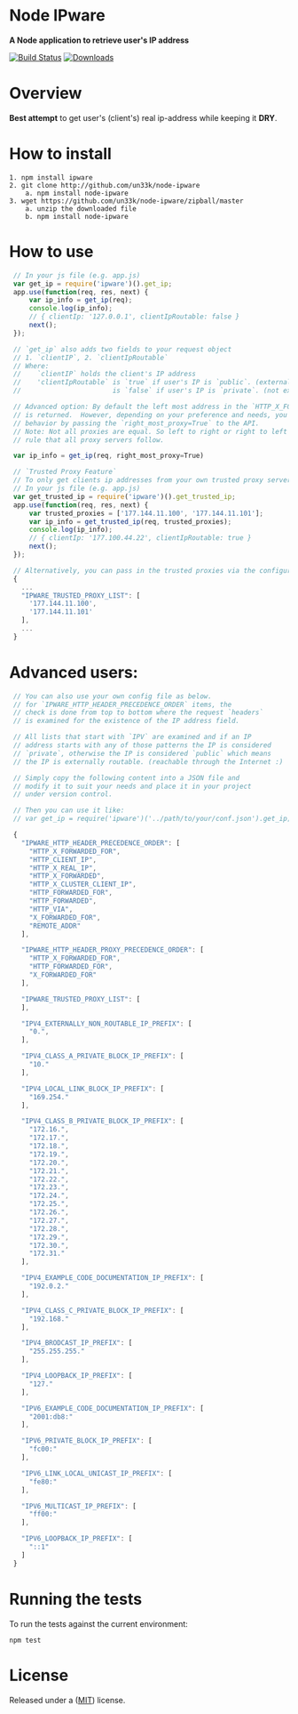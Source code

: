 Node IPware
====================

**A Node application to retrieve user's IP address**

[![Build Status](https://secure.travis-ci.org/un33k/node-ipware.png?branch=master)](http://travis-ci.org/un33k/node-ipware)
[![Downloads](http://img.shields.io/npm/dm/ipware.svg)](https://npmjs.org/package/ipware)


Overview
====================

**Best attempt** to get user's (client's) real ip-address while keeping it **DRY**.

How to install
====================

    1. npm install ipware
    2. git clone http://github.com/un33k/node-ipware
        a. npm install node-ipware
    3. wget https://github.com/un33k/node-ipware/zipball/master
        a. unzip the downloaded file
        b. npm install node-ipware

How to use
====================

   ```javascript
    // In your js file (e.g. app.js)
    var get_ip = require('ipware')().get_ip;
    app.use(function(req, res, next) {
        var ip_info = get_ip(req);
        console.log(ip_info);
        // { clientIp: '127.0.0.1', clientIpRoutable: false }
        next();
    });

    // `get_ip` also adds two fields to your request object
    // 1. `clientIP`, 2. `clientIpRoutable`
    // Where:
    //    `clientIP` holds the client's IP address
    //    'clientIpRoutable` is `true` if user's IP is `public`. (externally route-able)
    //                       is `false` if user's IP is `private`. (not externally route-able)

    // Advanced option: By default the left most address in the `HTTP_X_FORWARDED_FOR` or `X_FORWARDED_FOR`
    // is returned.  However, depending on your preference and needs, you can change this
    // behavior by passing the `right_most_proxy=True` to the API.
    // Note: Not all proxies are equal. So left to right or right to left preference is not a
    // rule that all proxy servers follow.

    var ip_info = get_ip(req, right_most_proxy=True)

    // `Trusted Proxy Feature`
    // To only get clients ip addresses from your own trusted proxy server, you can use `get_trusted_ip()`.
    // In your js file (e.g. app.js)
    var get_trusted_ip = require('ipware')().get_trusted_ip;
    app.use(function(req, res, next) {
        var trusted_proxies = ['177.144.11.100', '177.144.11.101'];
        var ip_info = get_trusted_ip(req, trusted_proxies);
        console.log(ip_info);
        // { clientIp: '177.100.44.22', clientIpRoutable: true }
        next();
    });

    // Alternatively, you can pass in the trusted proxies via the configuration file.
    {
      ...
      "IPWARE_TRUSTED_PROXY_LIST": [
        '177.144.11.100',
        '177.144.11.101'
      ],
      ...
    }
   ```

Advanced users:
====================

   ```javascript
    // You can also use your own config file as below.
    // for `IPWARE_HTTP_HEADER_PRECEDENCE_ORDER` items, the
    // check is done from top to bottom where the request `headers`
    // is examined for the existence of the IP address field.

    // All lists that start with `IPV` are examined and if an IP
    // address starts with any of those patterns the IP is considered
    // `private`, otherwise the IP is considered `public` which means
    // the IP is externally routable. (reachable through the Internet :)

    // Simply copy the following content into a JSON file and
    // modify it to suit your needs and place it in your project
    // under version control.

    // Then you can use it like:
    // var get_ip = require('ipware')('../path/to/your/conf.json').get_ip;

    {
      "IPWARE_HTTP_HEADER_PRECEDENCE_ORDER": [
        "HTTP_X_FORWARDED_FOR",
        "HTTP_CLIENT_IP",
        "HTTP_X_REAL_IP",
        "HTTP_X_FORWARDED",
        "HTTP_X_CLUSTER_CLIENT_IP",
        "HTTP_FORWARDED_FOR",
        "HTTP_FORWARDED",
        "HTTP_VIA",
        "X_FORWARDED_FOR",
        "REMOTE_ADDR"
      ],

      "IPWARE_HTTP_HEADER_PROXY_PRECEDENCE_ORDER": [
        "HTTP_X_FORWARDED_FOR",
        "HTTP_FORWARDED_FOR",
        "X_FORWARDED_FOR"
      ],

      "IPWARE_TRUSTED_PROXY_LIST": [
      ],

      "IPV4_EXTERNALLY_NON_ROUTABLE_IP_PREFIX": [
        "0.",
      ],

      "IPV4_CLASS_A_PRIVATE_BLOCK_IP_PREFIX": [
        "10."
      ],

      "IPV4_LOCAL_LINK_BLOCK_IP_PREFIX": [
        "169.254."
      ],

      "IPV4_CLASS_B_PRIVATE_BLOCK_IP_PREFIX": [
        "172.16.",
        "172.17.",
        "172.18.",
        "172.19.",
        "172.20.",
        "172.21.",
        "172.22.",
        "172.23.",
        "172.24.",
        "172.25.",
        "172.26.",
        "172.27.",
        "172.28.",
        "172.29.",
        "172.30.",
        "172.31."
      ],

      "IPV4_EXAMPLE_CODE_DOCUMENTATION_IP_PREFIX": [
        "192.0.2."
      ],

      "IPV4_CLASS_C_PRIVATE_BLOCK_IP_PREFIX": [
        "192.168."
      ],

      "IPV4_BRODCAST_IP_PREFIX": [
        "255.255.255."
      ],

      "IPV4_LOOPBACK_IP_PREFIX": [
        "127."
      ],

      "IPV6_EXAMPLE_CODE_DOCUMENTATION_IP_PREFIX": [
        "2001:db8:"
      ],

      "IPV6_PRIVATE_BLOCK_IP_PREFIX": [
        "fc00:"
      ],

      "IPV6_LINK_LOCAL_UNICAST_IP_PREFIX": [
        "fe80:"
      ],

      "IPV6_MULTICAST_IP_PREFIX": [
        "ff00:"
      ],

      "IPV6_LOOPBACK_IP_PREFIX": [
        "::1"
      ]
    }


   ```

Running the tests
====================

To run the tests against the current environment:

    npm test

License
====================

Released under a ([MIT](LICENSE)) license.
